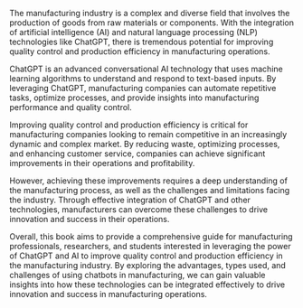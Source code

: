 

The manufacturing industry is a complex and diverse field that involves the production of goods from raw materials or components. With the integration of artificial intelligence (AI) and natural language processing (NLP) technologies like ChatGPT, there is tremendous potential for improving quality control and production efficiency in manufacturing operations.

ChatGPT is an advanced conversational AI technology that uses machine learning algorithms to understand and respond to text-based inputs. By leveraging ChatGPT, manufacturing companies can automate repetitive tasks, optimize processes, and provide insights into manufacturing performance and quality control.

Improving quality control and production efficiency is critical for manufacturing companies looking to remain competitive in an increasingly dynamic and complex market. By reducing waste, optimizing processes, and enhancing customer service, companies can achieve significant improvements in their operations and profitability.

However, achieving these improvements requires a deep understanding of the manufacturing process, as well as the challenges and limitations facing the industry. Through effective integration of ChatGPT and other technologies, manufacturers can overcome these challenges to drive innovation and success in their operations.

Overall, this book aims to provide a comprehensive guide for manufacturing professionals, researchers, and students interested in leveraging the power of ChatGPT and AI to improve quality control and production efficiency in the manufacturing industry. By exploring the advantages, types used, and challenges of using chatbots in manufacturing, we can gain valuable insights into how these technologies can be integrated effectively to drive innovation and success in manufacturing operations.

